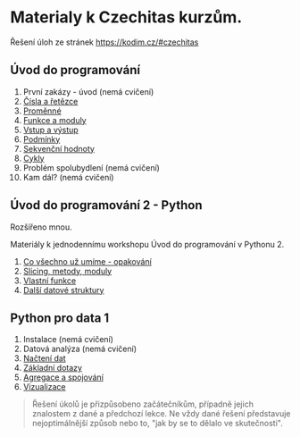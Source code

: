 # Materialy k Czechitas kurzům.

Řešení úloh ze stránek https://kodim.cz/#czechitas

## Úvod do programování

1. První zakázy - úvod (nemá cvičení)
2. [Čísla a řetězce](udp_1/cisla_retezce.md)
3. [Proměnné](udp_1/promenne.md)
4. [Funkce a moduly](udp_1/funkce_moduly.md)
5. [Vstup a výstup](udp_1/vstup_vystup.md)
6. [Podmínky](udp_1/podminky.md)
7. [Sekvenční hodnoty](udp_1/sekvence.md)
8. [Cykly](udp_1/cykly.md)
9. Problém spolubydlení (nemá cvičení)
10. Kam dál? (nemá cvičení)

## Úvod do programování 2 - Python

Rozšířeno mnou.

Materiály k jednodennímu workshopu Úvod do programování v Pythonu 2.

1. [Co všechno už umíme - opakování](udp_2/co_umime.md)
2. [Slicing, metody, moduly](udp_2/slicing_metody_moduly.md)
3. [Vlastní funkce](udp_2/funkce.md)
4. [Další datové struktury](udp_2/datove_struktury.md)

## Python pro data 1

1. Instalace (nemá cvičení)
2. Datová analýza (nemá cvičení)
3. [Načtení dat](data_1/nacteni_dat.md)
4. [Základní dotazy](data_1/zakladni_dotazy.md)
5. [Agregace a spojování](data_1/agregace_spojovani.md)
6. [Vizualizace](data_1/vizualizace.md)

> Řešení úkolů je přizpůsobeno začátečníkům, případně jejich znalostem z dané a předchozí lekce.
> Ne vždy dané řešení představuje nejoptimálnější způsob nebo to, "jak by se to dělalo ve skutečnosti".